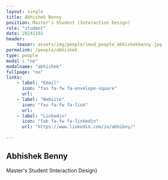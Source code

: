 ```yaml
---
layout: single
title: Abhishek Benny
position: Master's Student (Interaction Design)
role: "student"
date: 20241101
header:
    teaser: assets/img/people/imxd_people_abhishekbenny.jpg
permalink: /people/abhishek
type: people
modal : "no"
modalname: "abhishek"
fullpage: "no"
links:
    - label: "Email"
      icon: "fas fa-fw fa-envelope-square"
      url:
    - label: "Website"
      icon: "fas fa-fw fa-link"
      url:
    - label: "Linkedin"
      icon: "fab fa-fw fa-linkedin"
      url: "https://www.linkedin.com/in/abhibny/"
      
---
```


## Abhishek Benny
Master's Student (Interaction Design)
